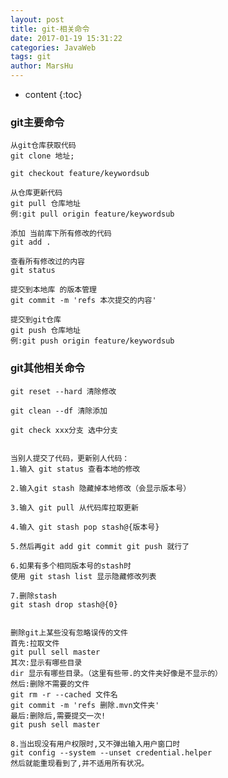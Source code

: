 ```yaml
---
layout: post
title: git-相关命令
date: 2017-01-19 15:31:22
categories: JavaWeb
tags: git
author: MarsHu
---
```


* content
{:toc}

### git主要命令 ###

	从git仓库获取代码
	git clone 地址;
	
	git checkout feature/keywordsub
	
	从仓库更新代码
	git pull 仓库地址
	例:git pull origin feature/keywordsub 
	
	添加 当前库下所有修改的代码
	git add . 
	
	查看所有修改过的内容
	git status
	
	提交到本地库 的版本管理
	git commit -m 'refs 本次提交的内容' 
	
	提交到git仓库
	git push 仓库地址
	例:git push origin feature/keywordsub



  


### git其他相关命令 ###

	git reset --hard 清除修改
	
	git clean --df 清除添加
	
	git check xxx分支 选中分支
	
	
	当别人提交了代码，更新别人代码：
	1.输入 git status 查看本地的修改
	
	2.输入git stash 隐藏掉本地修改（会显示版本号）
	
	3.输入 git pull 从代码库拉取更新
	
	4.输入 git stash pop stash@{版本号}
	
	5.然后再git add git commit git push 就行了
	
	6.如果有多个相同版本号的stash时
	使用 git stash list 显示隐藏修改列表
	
	7.删除stash
	git stash drop stash@{0}
	
	
	删除git上某些没有忽略误传的文件
	首先:拉取文件
	git pull sell master
	其次:显示有哪些目录
	dir 显示有哪些目录。（这里有些带.的文件夹好像是不显示的）
	然后:删除不需要的文件
	git rm -r --cached 文件名
	git commit -m 'refs 删除.mvn文件夹'
	最后:删除后,需要提交一次!
	git push sell master

	8.当出现没有用户权限时,又不弹出输入用户窗口时
	git config --system --unset credential.helper
	然后就能重现看到了,并不适用所有状况。






